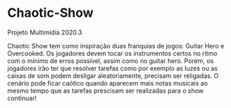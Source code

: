 # Chaotic-Show
Projeto Multimídia 2020.3

Chaotic Show tem como inspiração duas franquias de jogos: Guitar Hero e Overcooked. Os jogadores devem tocar os instrumentos certos no ritmo com o mínimo de erros possível, assim como no guitar hero. Porém, os jogadores irão ter que resolver tarefas como por exemplo as luzes ou as caixas de som podem desligar aleatoriamente, precisam ser religadas. O cenário pode ficar caótico quando aparecem mais notas musicais ao mesmo tempo que as tarefas prescisam ser realizadas para o show continuar!
